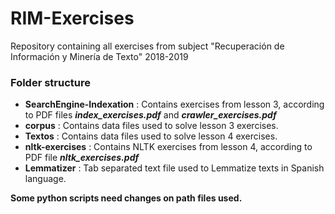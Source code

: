 # RIM-Exercises

Repository containing all exercises from subject "Recuperación de Información y Minería de Texto" 2018-2019

### Folder structure

- __SearchEngine-Indexation__ : Contains exercises from lesson 3, according to PDF files ***index_exercises.pdf*** and ***crawler_exercises.pdf***
- __corpus__ : Contains data files used to solve lesson 3 exercises.
- __Textos__ : Contains data files used to solve lesson 4 exercises.
- __nltk-exercises__ : Contains NLTK exercises from lesson 4, according to PDF file ***nltk_exercises.pdf***
- __Lemmatizer__ : Tab separated text file used to Lemmatize texts in Spanish language.


__Some python scripts need changes on path files used.__